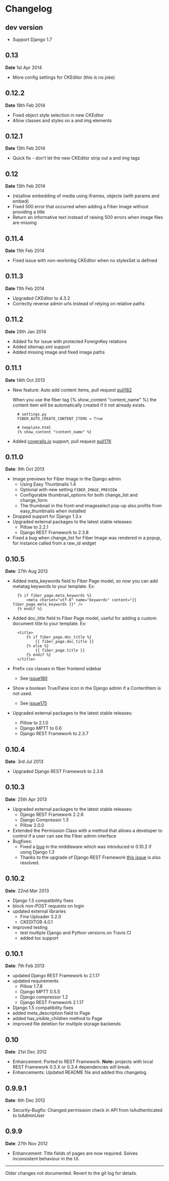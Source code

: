 # Changelog

## dev version

* Support Django 1.7

## 0.13

**Date** 1st Apr 2014

* More config settings for CKEditor (this is no joke)


## 0.12.2

**Date** 18th Feb 2014

* Fixed object style selection in new CKEditor
* Allow classes and styles on a and img elements


## 0.12.1

**Date** 13th Feb 2014

* Quick fix - don’t let the new CKEditor strip out a and img tags


## 0.12

**Date** 13th Feb 2014

* (re)allow embedding of media using iframes, objects (with params and embed)
* Fixed 500 error that occurred when adding a Fiber Image without providing a title
* Return an informative text instead of raising 500 errors when image files are missing


## 0.11.4

**Date** 11th Feb 2014

* Fixed issue with non-workinbg CKEditor when no stylesSet is defined


## 0.11.3

**Date** 11th Feb 2014

* Upgraded CKEditor to 4.3.2
* Correctly reverse admin urls instead of relying on relative paths


## 0.11.2

**Date** 29th Jan 2014

* Added fix for issue with protected ForeignKey relations
* Added sitemap.xml support
* Added missing image and fixed image paths


## 0.11.1

**Date** 14th Oct 2013

* New feature: Auto add content items, pull request [pull182]

    When you use the fiber tag {% show_content "content_name" %} the content item will be automatically created if it not already exists.

        # settings.py
        FIBER_AUTO_CREATE_CONTENT_ITEMS = True

        # template.html
        {% show_content "content_name" %}

* Added [coveralls.io] support, pull request [pull176]

[pull182]: https://github.com/ridethepony/django-fiber/pull/182
[pull176]: https://github.com/ridethepony/django-fiber/pull/176
[coveralls.io]: https://coveralls.io/r/ridethepony/django-fiber

## 0.11.0

**Date**: 9th Oct 2013

* Image previews for Fiber Image in the Django admin
    * Using Easy Thumbnails 1.4
    * Optional with new setting `FIBER_IMAGE_PREVIEW`
    * Configurable thumbnail_options for both change_list and change_form
    * The thumbnail in the front-end imageselect pop-up also profits from easy_thumbnails when installed
* Dropped support for Django 1.3.x
* Upgraded external packages to the latest stable releases:
    * Pillow to 2.2.1
    * Django REST Framework to 2.3.8
* Fixed a bug when change_list for Fiber Image was rendered in a popup, for instance called from a raw_id widget

## 0.10.5

**Date**: 27th Aug 2013

* Added meta_keywords field to Fiber Page model, so now you can add metatag keywords to your template. Ex:

        {% if fiber_page.meta_keywords %}
            <meta charset="utf-8" name="keywords" content="{{ fiber_page.meta_keywords }}" />
        {% endif %}

* Added doc_title field to Fiber Page model, useful for adding a custom document title to your template. Ex:

        <title>
            {% if fiber_page.doc_title %}
                {{ fiber_page.doc_title }}
            {% else %}
                {{ fiber_page.title }}
            {% endif %}
        </title>

* Prefix css classes in fiber frontend sidebar
    * See [issue180]
* Show a boolean True/False icon in the Django admin if a ContentItem is not used.
    * See [issue175]
* Upgraded external packages to the latest stable releases:
    * Pillow to 2.1.0
    * Django MPTT to 0.6
    * Django REST Framework to 2.3.7

[issue180]: https://github.com/ridethepony/django-fiber/issues/180
[issue175]: https://github.com/ridethepony/django-fiber/pull/175

## 0.10.4

**Date**: 3rd Jul 2013

* Upgraded Django REST Framework to 2.3.6

## 0.10.3

**Date**: 25th Apr 2013

* Upgraded external packages to the latest stable releases:
    * Django REST Framework 2.2.6
    * Django Compressor 1.3
    * Pillow 2.0.0
* Extended the Permission Class with a method that allows a developer to control if
  a user can see the Fiber admin interface
* Bugfixes:
    * Fixed a [bug][issue171] in the middleware which was introduced in 0.10.2 if using Django 1.3
    * Thanks to the upgrade of Django REST Framework [this issue][issue] is also resolved.

[issue171]: https://github.com/ridethepony/django-fiber/pull/171
[issue]: https://github.com/tomchristie/django-rest-framework/issues/705


## 0.10.2

**Date**: 22nd Mar 2013

* Django 1.5 compatibility fixes
* block non-POST requests on login
* updated external libraries
    * Fine Uploader 3.2.0
    * CKEDITOR 4.0.1
* improved testing
    * test multiple Django and Python versions on Travis CI
    * added tox support


## 0.10.1

**Date**: 7th Feb 2013

* updated Django REST Framework to 2.1.17
* updated requirements
    * Pillow 1.7.8
    * Django MPTT 0.5.5
    * Django compressor 1.2
    * Django REST Framework 2.1.17
* Django 1.5 compatibility fixes
* added meta_description field to Page
* added has_visible_children method to Page
* improved file deletion for multiple storage backends


## 0.10

**Date**: 21st Dec 2012

* Enhancement: Ported to REST Framework. **Note:** projects with local REST Framework 0.3.X or 0.3.4
dependencies will break.
* Enhancements: Updated README file and added this changelog.


## 0.9.9.1

**Date**: 6th Dec 2012

* Security-Bugfix: Changed permission check in API from IsAuthenticated to IsAdminUser


## 0.9.9

**Date**: 27th Nov 2012

* Enhancement: Title fields of pages are now required. Solves inconsistent behaviour in the UI.

---

Older changes not documented. Revert to the git log for details.
